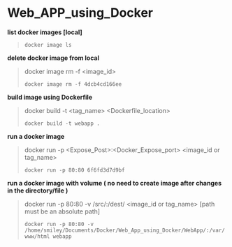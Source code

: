 # Web_APP_using_Docker

**list docker images [local]**
>`docker image ls`

**delete docker image from local**
>docker image rm -f <image_id>
>
>`docker image rm -f 4dcb4cd166ee`

**build image using Dockerfile**
>docker build -t <tag_name> <Dockerfile_location>
>
>`docker build -t webapp .`

**run a docker image**
>docker run -p <Expose_Post>:<Docker_Expose_port>  <image_id or tag_name>
>
>`docker run -p 80:80 6f6fd3d7d9bf`

**run a docker image with volume ( no need to create image after changes in the directory/file )**
>docker run -p 80:80 -v /src/:/dest/ <image_id or tag_name> [path must be an absolute path]
>
>`docker run -p 80:80 -v /home/smiley/Documents/Docker/Web_App_using_Docker/WebApp/:/var/www/html webapp`
